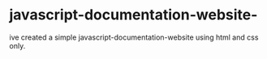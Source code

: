 # javascript-documentation-website-
ive created a simple javascript-documentation-website using html and css only.
